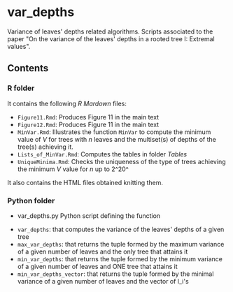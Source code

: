 # var_depths
Variance of leaves' depths related algorithms. Scripts associated to the paper "On the variance of the leaves' depths
in a rooted tree I: Extremal values".

## Contents

### R folder

It contains the following *R Mardown* files:

* `Figure11.Rmd`: Produces Figure 11 in the main text
* `Figure12.Rmd`: Produces Figure 11 in the main text
* `MinVar.Rmd`: Illustrates the function `MinVar` to compute the minimum value of $V$ for trees with $n$ leaves and the multiset(s) of depths of the tree(s) achieving it.
* `Lists_of_MinVar.Rmd`: Computes the tables in folder *Tables*
* `UniqueMinima.Rmd`: Checks the uniqueness of the type of trees achieving the minimum $V$ value for $n$ up to 2^20^

It also contains the HTML files obtained knitting them.

### Python folder
- var_depths.py Python script defining the function 
* `var_depths`: that computes the variance of the leaves' depths of a given tree
* `max_var_depths`: that returns the tuple formed by the maximum variance of a given number of leaves and the only tree that attains it
* `min_var_depths`: that returns the tuple formed by the minimum variance of a given number of leaves and ONE tree that attains it
* `min_var_depths_vector`: that returns the tuple formed by the minimal variance of a given number of leaves and the vector of l_i's  
